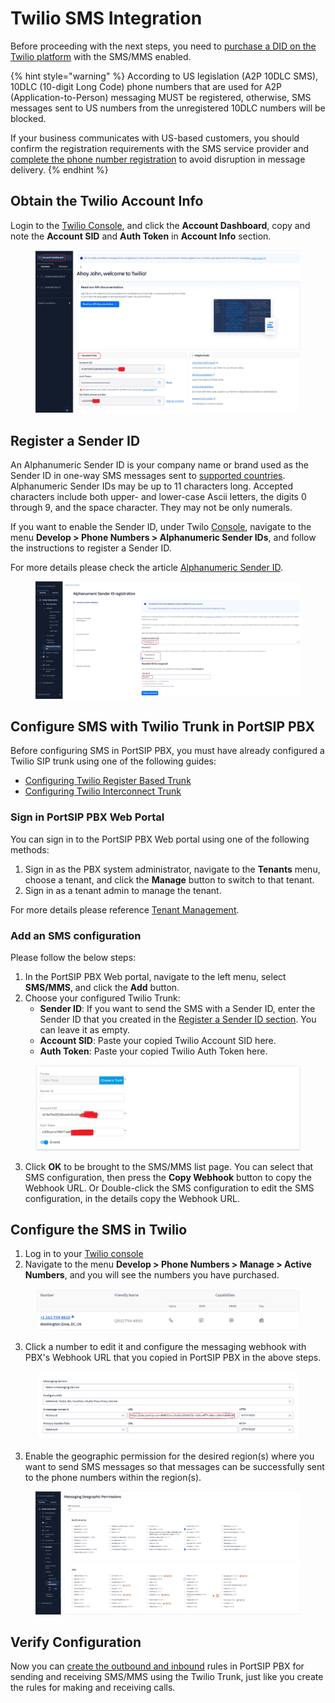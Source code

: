 # Twilio SMS Integration

Before proceeding with the next steps, you need to [purchase a DID on the Twilio platform](purchase-a-did-on-the-twilio.md) with the SMS/MMS enabled.

{% hint style="warning" %}
According to US legislation (A2P 10DLC SMS), 10DLC (10-digit Long Code) phone numbers that are used for A2P (Application-to-Person) messaging MUST be registered, otherwise, SMS messages sent to US numbers from the unregistered 10DLC numbers will be blocked.

If your business communicates with US-based customers, you should confirm the registration requirements with the SMS service provider and [complete the phone number registration](https://support.twilio.com/hc/en-us/articles/1260801864489-How-do-I-register-to-use-A2P-10DLC-messaging-) to avoid disruption in message delivery.
{% endhint %}

## Obtain the Twilio Account Info

Login to the [Twilio Console](https://console.twilio.com/), and click the **Account Dashboard**, copy and note the **Account SID** and **Auth Token** in **Account Info** section.

<figure><img src="../../.gitbook/assets/twilio-fig23.png" alt=""><figcaption></figcaption></figure>

## Register a Sender ID

An Alphanumeric Sender ID is your company name or brand used as the Sender ID in one-way SMS messages sent to [supported countries](https://help.twilio.com/hc/en-us/articles/223133767-International-support-for-Alphanumeric-Sender-ID). Alphanumeric Sender IDs may be up to 11 characters long. Accepted characters include both upper- and lower-case Ascii letters, the digits 0 through 9, and the space character. They may not be only numerals.

If you want to enable the Sender ID, under Twilo [Console](https://www.twilio.com/console/phone-numbers/search), navigate to the menu **Develop > Phone Numbers > Alphanumeric Sender IDs**, and follow the instructions to register a Sender ID.

For more details please check the article [Alphanumeric Sender ID](https://www.twilio.com/docs/glossary/what-alphanumeric-sender-id).

<figure><img src="../../.gitbook/assets/twilio-fig26.png" alt=""><figcaption></figcaption></figure>

## Configure SMS with Twilio Trunk in PortSIP PBX

Before configuring SMS in PortSIP PBX, you must have already configured a Twilio SIP trunk using one of the following guides:

* [Configuring Twilio Register Based Trunk](configuring-twilio-register-based-trunk.md)
* [Configuring Twilio Interconnect Trunk](configuring-twilio-interconnect-trunk.md)

### Sign in PortSIP PBX Web Portal

You can sign in to the PortSIP PBX Web portal using one of the following methods:

1. Sign in as the PBX system administrator, navigate to the **Tenants** menu, choose a tenant, and click the **Manage** button to switch to that tenant.
2. Sign in as a tenant admin to manage the tenant.

For more details please reference [Tenant Management](../../portsip-pbx-administration-guide/3-tenant-management.md).

### Add an SMS configuration

Please follow the below steps:

1. In the PortSIP PBX Web portal, navigate to the left menu, select **SMS/MMS**, and click the **Add** button.&#x20;
2. Choose your configured Twilio Trunk:
   * **Sender ID**: If you want to send the SMS with a Sender ID, enter the Sender ID that you created in the [Register a Sender ID section](twilio-sms-integration.md#register-a-sender-id). You can leave it as empty.
   * **Account SID**: Paste your copied Twilio Account SID here.
   * **Auth Token**: Paste your copied Twilio Auth Token here.

<figure><img src="../../.gitbook/assets/twilio-fig24.png" alt=""><figcaption></figcaption></figure>

3. Click **OK** to be brought to the SMS/MMS list page. You can select that SMS configuration, then press the **Copy Webhook** button to copy the Webhook URL. Or Double-click the SMS configuration to edit the SMS configuration, in the details copy the Webhook URL.

## Configure the SMS in Twilio

1. Log in to your [Twilio console](https://console.twilio.com/)
2. Navigate to the menu **Develop > Phone Numbers > Manage > Active Numbers**, and you will see the numbers you have purchased.

<figure><img src="../../.gitbook/assets/twilio-fig2.png" alt=""><figcaption></figcaption></figure>

3. Click a number to edit it and configure the messaging webhook with PBX's Webhook URL that you copied in PortSIP PBX in the above steps.

<figure><img src="../../.gitbook/assets/twilio-fig25.png" alt=""><figcaption></figcaption></figure>

3. Enable the geographic permission for the desired region(s) where you want to send SMS messages so that messages can be successfully sent to the phone numbers within the region(s).

<figure><img src="../../.gitbook/assets/twilio-fig27.png" alt=""><figcaption></figcaption></figure>

## Verify Configuration

Now you can [create the outbound and inbound](configuring-outbound-and-inbound-calls.md) rules in PortSIP PBX for sending and receiving SMS/MMS using the Twilio Trunk, just like you create the rules for making and receiving calls.

